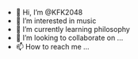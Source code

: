 - 👋 Hi, I’m @KFK2048
- 👀 I’m interested in music
- 🌱 I’m currently learning philosophy
- 💞️ I’m looking to collaborate on ...
- 📫 How to reach me ...

<!---
KFK2048/KFK2048 is a ✨ special ✨ repository because its `README.md` (this file) appears on your GitHub profile.
You can click the Preview link to take a look at your changes.
--->

